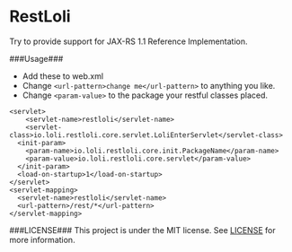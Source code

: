 RestLoli
========
Try to provide support for JAX-RS 1.1 Reference Implementation.

###Usage###
*  Add these to web.xml
*  Change `<url-pattern>change me</url-pattern>` to anything you like.
*  Change `<param-value>` to the package your restful classes placed.

```
<servlet>
	<servlet-name>restloli</servlet-name>
	<servlet-class>io.loli.restloli.core.servlet.LoliEnterServlet</servlet-class>
  <init-param>
    <param-name>io.loli.restloli.core.init.PackageName</param-name>
    <param-value>io.loli.restloli.core.servlet</param-value>
  </init-param>
  <load-on-startup>1</load-on-startup>
</servlet>
<servlet-mapping>
  <servlet-name>restloli</servlet-name>
  <url-pattern>/rest/*</url-pattern>
</servlet-mapping>
```
###LICENSE###
This project is under the MIT license.
See [LICENSE](https://github.com/chocotan/RestLoli/blob/master/LICENSE) for more information.
